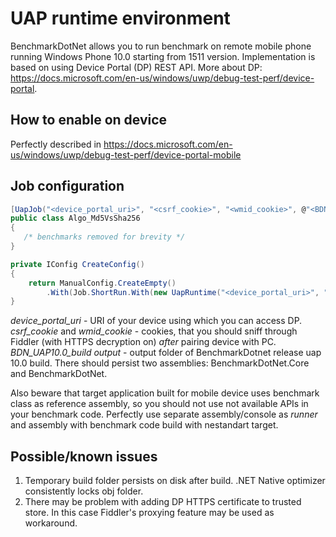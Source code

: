 # UAP runtime environment

BenchmarkDotNet allows you to run benchmark on remote mobile phone running Windows Phone 10.0 starting from 1511 version. Implementation is based on using Device Portal (DP) REST API. More about DP: https://docs.microsoft.com/en-us/windows/uwp/debug-test-perf/device-portal.

## How to enable on device
Perfectly described in https://docs.microsoft.com/en-us/windows/uwp/debug-test-perf/device-portal-mobile

## Job configuration
```cs
[UapJob("<device_portal_uri>", "<csrf_cookie>", "<wmid_cookie>", @"<BDN_UAP10.0_build output>")]
public class Algo_Md5VsSha256
{
   /* benchmarks removed for brevity */
}	
```

```cs
private IConfig CreateConfig()
{
	return ManualConfig.CreateEmpty()
		.With(Job.ShortRun.With(new UapRuntime("<device_portal_uri>", "<csrf_cookie>", "<wmid_cookie>", @"<BDN_UAP10.0_build output>"));
}
```

_device_portal_uri_ - URI of your device using which you can access DP.
_csrf_cookie_ and _wmid_cookie_ - cookies, that you should sniff through Fiddler (with HTTPS decryption on) *after* pairing device with PC.
_BDN_UAP10.0_build output_ - output folder of BenchmarkDotnet release uap 10.0 build. There should persist two assemblies: BenchmarkDotNet.Core and BenchmarkDotNet. 

Also beware that target application built for mobile device uses benchmark class as reference assembly, so you should not use not available APIs in your benchmark code. Perfectly use separate assembly/console as _runner_ and assembly with benchmark code build with nestandart target.

## Possible/known issues
1. Temporary build folder persists on disk after build. .NET Native optimizer consistently locks obj folder.
2. There may be problem with adding DP HTTPS certificate to trusted store. In this case Fiddler's proxying feature may be used as workaround.
